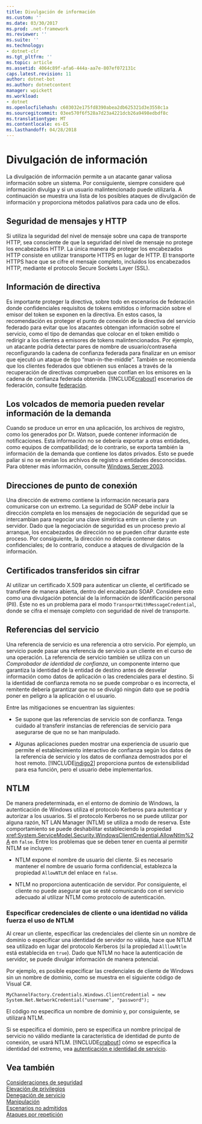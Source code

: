 ```yaml
---
title: Divulgación de información
ms.custom: ''
ms.date: 03/30/2017
ms.prod: .net-framework
ms.reviewer: ''
ms.suite: ''
ms.technology:
- dotnet-clr
ms.tgt_pltfrm: ''
ms.topic: article
ms.assetid: 4064c89f-afa6-444a-aa7e-807ef072131c
caps.latest.revision: 11
author: dotnet-bot
ms.author: dotnetcontent
manager: wpickett
ms.workload:
- dotnet
ms.openlocfilehash: c603032e175fd8390abea2db625321d3e3558c1a
ms.sourcegitcommit: 03ee570f6f528a7d23a4221dcb26a9498edbdf8c
ms.translationtype: MT
ms.contentlocale: es-ES
ms.lasthandoff: 04/28/2018
---
```

# <a name="information-disclosure"></a>Divulgación de información
La divulgación de información permite a un atacante ganar valiosa información sobre un sistema. Por consiguiente, siempre considere qué información divulga y si un usuario malintencionado puede utilizarla. A continuación se muestra una lista de los posibles ataques de divulgación de información y proporciona métodos paliativos para cada uno de ellos.  
  
## <a name="message-security-and-http"></a>Seguridad de mensajes y HTTP  
 Si utiliza la seguridad del nivel de mensaje sobre una capa de transporte HTTP, sea consciente de que la seguridad del nivel de mensaje no protege los encabezados HTTP. La única manera de proteger los encabezados HTTP consiste en utilizar transporte HTTPS en lugar de HTTP. El transporte HTTPS hace que se cifre el mensaje completo, incluidos los encabezados HTTP, mediante el protocolo Secure Sockets Layer (SSL).  
  
## <a name="policy-information"></a>Información de directiva  
 Es importante proteger la directiva, sobre todo en escenarios de federación donde confidenciales requisitos de tokens emitidos o información sobre el emisor del token se exponen en la directiva. En estos casos, la recomendación es proteger el punto de conexión de la directiva del servicio federado para evitar que los atacantes obtengan información sobre el servicio, como el tipo de demandas que colocar en el token emitido o redirigir a los clientes a emisores de tokens malintencionados. Por ejemplo, un atacante podría detectar pares de nombre de usuario/contraseña reconfigurando la cadena de confianza federada para finalizar en un emisor que ejecutó un ataque de tipo “man-in-the-middle”. También se recomienda que los clientes federados que obtienen sus enlaces a través de la recuperación de directivas comprueben que confían en los emisores en la cadena de confianza federada obtenida. [!INCLUDE[crabout](../../../../includes/crabout-md.md)] escenarios de federación, consulte [federación](../../../../docs/framework/wcf/feature-details/federation.md).  
  
## <a name="memory-dumps-can-reveal-claim-information"></a>Los volcados de memoria pueden revelar información de la demanda  
 Cuando se produce un error en una aplicación, los archivos de registro, como los generados por Dr. Watson, puede contener información de notificaciones. Esta información no se debería exportar a otras entidades, como equipos de compatibilidad; de lo contrario, se exporta también la información de la demanda que contiene los datos privados. Esto se puede paliar si no se envían los archivos de registro a entidades desconocidas. Para obtener más información, consulte [Windows Server 2003](http://go.microsoft.com/fwlink/?LinkId=89160).  
  
## <a name="endpoint-addresses"></a>Direcciones de punto de conexión  
 Una dirección de extremo contiene la información necesaria para comunicarse con un extremo. La seguridad de SOAP debe incluir la dirección completa en los mensajes de negociación de seguridad que se intercambian para negociar una clave simétrica entre un cliente y un servidor. Dado que la negociación de seguridad es un proceso previo al arranque, los encabezados de dirección no se pueden cifrar durante este proceso. Por consiguiente, la dirección no debería contener datos confidenciales; de lo contrario, conduce a ataques de divulgación de la información.  
  
## <a name="certificates-transferred-unencrypted"></a>Certificados transferidos sin cifrar  
 Al utilizar un certificado X.509 para autenticar un cliente, el certificado se transfiere de manera abierta, dentro del encabezado SOAP. Considere esto como una divulgación potencial de la información de identificación personal (PII). Éste no es un problema para el modo `TransportWithMessageCredential`, donde se cifra el mensaje completo con seguridad de nivel de transporte.  
  
## <a name="service-references"></a>Referencias del servicio  
 Una referencia de servicio es una referencia a otro servicio. Por ejemplo, un servicio puede pasar una referencia de servicio a un cliente en el curso de una operación. La referencia de servicio también se utiliza con un *Comprobador de identidad de confianza*, un componente interno que garantiza la identidad de la entidad de destino antes de desvelar información como datos de aplicación o las credenciales para el destino. Si la identidad de confianza remota no se puede comprobar o es incorrecta, el remitente debería garantizar que no se divulgó ningún dato que se podría poner en peligro a la aplicación o el usuario.  
  
 Entre las mitigaciones se encuentran las siguientes:  
  
-   Se supone que las referencias de servicio son de confianza. Tenga cuidado al transferir instancias de referencias de servicio para asegurarse de que no se han manipulado.  
  
-   Algunas aplicaciones pueden mostrar una experiencia de usuario que permite el establecimiento interactivo de confianza según los datos de la referencia de servicio y los datos de confianza demostrados por el host remoto. [!INCLUDE[indigo2](../../../../includes/indigo2-md.md)] proporciona puntos de extensibilidad para esa función, pero el usuario debe implementarlos.  
  
## <a name="ntlm"></a>NTLM  
 De manera predeterminada, en el entorno de dominio de Windows, la autenticación de Windows utiliza el protocolo Kerberos para autenticar y autorizar a los usuarios. Si el protocolo Kerberos no se puede utilizar por alguna razón, NT LAN Manager (NTLM) se utiliza a modo de reserva. Este comportamiento se puede deshabilitar estableciendo la propiedad <xref:System.ServiceModel.Security.WindowsClientCredential.AllowNtlm%2A> en `false`. Entre los problemas que se deben tener en cuenta al permitir NTLM se incluyen:  
  
-   NTLM expone el nombre de usuario del cliente. Si es necesario mantener el nombre de usuario  forma confidencial, establezca la propiedad `AllowNTLM` del enlace en `false`.  
  
-   NTLM no proporciona autenticación de servidor. Por consiguiente, el cliente no puede asegurar que se esté comunicando con el servicio adecuado al utilizar NTLM como protocolo de autenticación.  
  
### <a name="specifying-client-credentials-or-invalid-identity-forces-ntlm-usage"></a>Especificar credenciales de cliente o una identidad no válida fuerza el uso de NTLM  
 Al crear un cliente, especificar las credenciales del cliente sin un nombre de dominio o especificar una identidad de servidor no válida, hace que NTLM sea utilizado en lugar del protocolo Kerberos (si la propiedad `AlllowNtlm` está establecida en `true`). Dado que NTLM no hace la autenticación de servidor, se puede divulgar información de manera potencial.  
  
 Por ejemplo, es posible especificar las credenciales de cliente de Windows sin un nombre de dominio, como se muestra en el siguiente código de Visual C#.  
  
```  
MyChannelFactory.Credentials.Windows.ClientCredential = new System.Net.NetworkCredential("username", "password");  
```  
  
 El código no especifica un nombre de dominio y, por consiguiente, se utilizará NTLM.  
  
 Si se especifica el dominio, pero se especifica un nombre principal de servicio no válido mediante la característica de identidad de punto de conexión, se usará NTLM. [!INCLUDE[crabout](../../../../includes/crabout-md.md)] cómo se especifica la identidad del extremo, vea [autenticación e identidad de servicio](../../../../docs/framework/wcf/feature-details/service-identity-and-authentication.md).  
  
## <a name="see-also"></a>Vea también  
 [Consideraciones de seguridad](../../../../docs/framework/wcf/feature-details/security-considerations-in-wcf.md)  
 [Elevación de privilegios](../../../../docs/framework/wcf/feature-details/elevation-of-privilege.md)  
 [Denegación de servicio](../../../../docs/framework/wcf/feature-details/denial-of-service.md)  
 [Manipulación](../../../../docs/framework/wcf/feature-details/tampering.md)  
 [Escenarios no admitidos](../../../../docs/framework/wcf/feature-details/unsupported-scenarios.md)  
 [Ataques por repetición](../../../../docs/framework/wcf/feature-details/replay-attacks.md)
